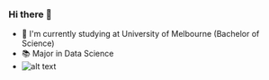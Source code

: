 ### Hi there 👋
- 📕 I'm currently studying at University of Melbourne (Bachelor of Science)
- 📚 Major in Data Science
- ![alt text](http://https://img.shields.io/badge/Facebook-1877F2?style=for-the-badge&logo=facebook&logoColor=white/to/img.png)


<!--
**zhh1212/zhh1212** is a ✨ _special_ ✨ repository because its `README.md` (this file) appears on your GitHub profile.

Here are some ideas to get you started:
- 📕 I'm studying at University of Melbourne (Bachelor of Science)
- 🌱 I’m currently major in Data Science
- 👯 I’m looking to collaborate on ...
- 🤔 I’m looking for help with ...
- 💬 Ask me about ...
- 📫 How to reach me: ...
- 😄 Pronouns: ...
- ⚡ Fun fact: ...
-->
